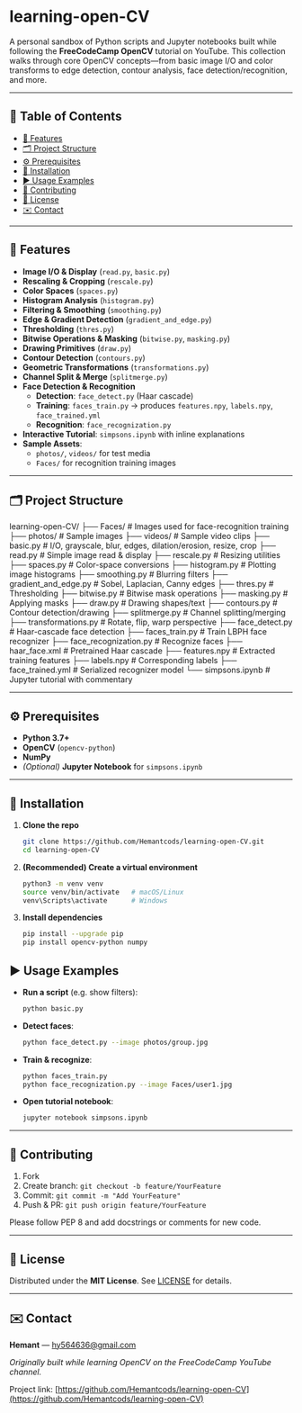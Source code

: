 
# learning-open-CV

A personal sandbox of Python scripts and Jupyter notebooks built while following the **FreeCodeCamp OpenCV** tutorial on YouTube. This collection walks through core OpenCV concepts—from basic image I/O and color transforms to edge detection, contour analysis, face detection/recognition, and more.

---

## 📖 Table of Contents

- [🚀 Features](#-features)  
- [🗂️ Project Structure](#️-project-structure)  
- [⚙️ Prerequisites](#️-prerequisites)  
- [💾 Installation](#-installation)  
- [▶️ Usage Examples](#️-usage-examples)  
- [🤝 Contributing](#-contributing)  
- [📄 License](#-license)  
- [✉️ Contact](#️-contact)  

---

## 🚀 Features

- **Image I/O & Display** (`read.py`, `basic.py`)  
- **Rescaling & Cropping** (`rescale.py`)  
- **Color Spaces** (`spaces.py`)  
- **Histogram Analysis** (`histogram.py`)  
- **Filtering & Smoothing** (`smoothing.py`)  
- **Edge & Gradient Detection** (`gradient_and_edge.py`)  
- **Thresholding** (`thres.py`)  
- **Bitwise Operations & Masking** (`bitwise.py`, `masking.py`)  
- **Drawing Primitives** (`draw.py`)  
- **Contour Detection** (`contours.py`)  
- **Geometric Transformations** (`transformations.py`)  
- **Channel Split & Merge** (`splitmerge.py`)  
- **Face Detection & Recognition**  
  - **Detection**: `face_detect.py` (Haar cascade)  
  - **Training**: `faces_train.py` → produces `features.npy`, `labels.npy`, `face_trained.yml`  
  - **Recognition**: `face_recognization.py`  
- **Interactive Tutorial**: `simpsons.ipynb` with inline explanations  
- **Sample Assets**:  
  - `photos/`, `videos/` for test media  
  - `Faces/` for recognition training images  

---

## 🗂️ Project Structure


learning-open-CV/
├── Faces/                 # Images used for face-recognition training
├── photos/                # Sample images
├── videos/                # Sample video clips
├── basic.py               # I/O, grayscale, blur, edges, dilation/erosion, resize, crop
├── read.py                # Simple image read & display
├── rescale.py             # Resizing utilities
├── spaces.py              # Color-space conversions
├── histogram.py           # Plotting image histograms
├── smoothing.py           # Blurring filters
├── gradient\_and\_edge.py   # Sobel, Laplacian, Canny edges
├── thres.py               # Thresholding
├── bitwise.py             # Bitwise mask operations
├── masking.py             # Applying masks
├── draw\.py                # Drawing shapes/text
├── contours.py            # Contour detection/drawing
├── splitmerge.py          # Channel splitting/merging
├── transformations.py     # Rotate, flip, warp perspective
├── face\_detect.py         # Haar-cascade face detection
├── faces\_train.py         # Train LBPH face recognizer
├── face\_recognization.py  # Recognize faces
├── haar\_face.xml          # Pretrained Haar cascade
├── features.npy           # Extracted training features
├── labels.npy             # Corresponding labels
├── face\_trained.yml       # Serialized recognizer model
└── simpsons.ipynb         # Jupyter tutorial with commentary



---

## ⚙️ Prerequisites

- **Python 3.7+**  
- **OpenCV** (`opencv-python`)  
- **NumPy**  
- *(Optional)* **Jupyter Notebook** for `simpsons.ipynb`  

---

## 💾 Installation

1. **Clone the repo**  
   ```bash
   git clone https://github.com/Hemantcods/learning-open-CV.git
   cd learning-open-CV

2. **(Recommended) Create a virtual environment**

   ```bash
   python3 -m venv venv
   source venv/bin/activate   # macOS/Linux
   venv\Scripts\activate      # Windows
   ```
3. **Install dependencies**

   ```bash
   pip install --upgrade pip
   pip install opencv-python numpy
   ```


## ▶️ Usage Examples

* **Run a script** (e.g. show filters):

  ```bash
  python basic.py
  ```
* **Detect faces**:

  ```bash
  python face_detect.py --image photos/group.jpg
  ```
* **Train & recognize**:

  ```bash
  python faces_train.py
  python face_recognization.py --image Faces/user1.jpg
  ```
* **Open tutorial notebook**:

  ```bash
  jupyter notebook simpsons.ipynb
  ```

---

## 🤝 Contributing

1. Fork
2. Create branch: `git checkout -b feature/YourFeature`
3. Commit: `git commit -m "Add YourFeature"`
4. Push & PR: `git push origin feature/YourFeature`

Please follow PEP 8 and add docstrings or comments for new code.

---

## 📄 License

Distributed under the **MIT License**. See [LICENSE](LICENSE) for details.

---

## ✉️ Contact

**Hemant** — [hy564636@gmail.com](mailto:hy564636@gmail.com)

*Originally built while learning OpenCV on the FreeCodeCamp YouTube channel.*

Project link: [https://github.com/Hemantcods/learning-open-CV](https://github.com/Hemantcods/learning-open-CV)

```
```
